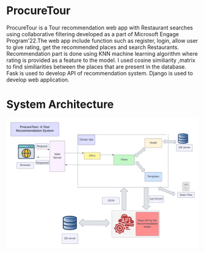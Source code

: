# ProcureTour
ProcureTour is a Tour recommendation web app with Restaurant searches using collaborative filtering developed as a part of Microsoft Engage Program'22.The web app include function such as register, login, allow user to give rating, get the recommended places and search Restaurants. Recommendation part is done using KNN machine learning algorithm where rating is provided as a feature to the model. I used cosine similiarity ,matrix to find similiarities between the places that are present in the database. Fask is used to develop API of recommendation system. Django is used to develop web application.
# System Architecture
![alt text](https://github.com/SiddheshKarande1017/ProcureTour/blob/main/ProcureTour.png?raw=true)

